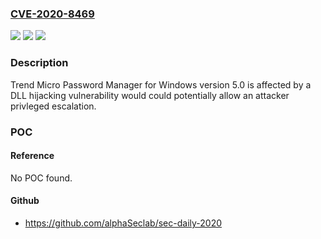 ### [CVE-2020-8469](https://cve.mitre.org/cgi-bin/cvename.cgi?name=CVE-2020-8469)
![](https://img.shields.io/static/v1?label=Product&message=Trend%20Micro%20Password%20Manager%20for%20Windows&color=blue)
![](https://img.shields.io/static/v1?label=Version&message=n%2Fa&color=blue)
![](https://img.shields.io/static/v1?label=Vulnerability&message=DLL%20Hijacking&color=brighgreen)

### Description

Trend Micro Password Manager for Windows version 5.0 is affected by a DLL hijacking vulnerability would could potentially allow an attacker privleged escalation.

### POC

#### Reference
No POC found.

#### Github
- https://github.com/alphaSeclab/sec-daily-2020

